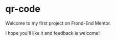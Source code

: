 # qr-code

Welcome to my first project on Frond-End Mentor.

I hope you'll like it and feedback is welcome!
